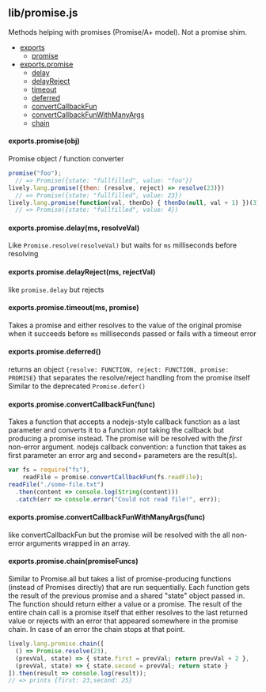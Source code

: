## lib/promise.js

Methods helping with promises (Promise/A+ model). Not a promise shim.


- [exports](#exports)
  - [promise](#exports-promise)
- [exports.promise](#exports.promise)
  - [delay](#exports.promise-delay)
  - [delayReject](#exports.promise-delayReject)
  - [timeout](#exports.promise-timeout)
  - [deferred](#exports.promise-deferred)
  - [convertCallbackFun](#exports.promise-convertCallbackFun)
  - [convertCallbackFunWithManyArgs](#exports.promise-convertCallbackFunWithManyArgs)
  - [chain](#exports.promise-chain)

#### <a name="exports-promise"></a>exports.promise(obj)

 Promise object / function converter
 

```js
promise("foo");
  // => Promise({state: "fullfilled", value: "foo"})
lively.lang.promise({then: (resolve, reject) => resolve(23)})
  // => Promise({state: "fullfilled", value: 23})
lively.lang.promise(function(val, thenDo) { thenDo(null, val + 1) })(3)
  // => Promise({state: "fullfilled", value: 4})
```

#### <a name="exports.promise-delay"></a>exports.promise.delay(ms, resolveVal)

 Like `Promise.resolve(resolveVal)` but waits for `ms` milliseconds
 before resolving

#### <a name="exports.promise-delayReject"></a>exports.promise.delayReject(ms, rejectVal)

 like `promise.delay` but rejects

#### <a name="exports.promise-timeout"></a>exports.promise.timeout(ms, promise)

 Takes a promise and either resolves to the value of the original promise
 when it succeeds before `ms` milliseconds passed or fails with a timeout
 error

#### <a name="exports.promise-deferred"></a>exports.promise.deferred()

 returns an object
 `{resolve: FUNCTION, reject: FUNCTION, promise: PROMISE}`
 that separates the resolve/reject handling from the promise itself
 Similar to the deprecated `Promise.defer()`

#### <a name="exports.promise-convertCallbackFun"></a>exports.promise.convertCallbackFun(func)

 Takes a function that accepts a nodejs-style callback function as a last
 parameter and converts it to a function *not* taking the callback but
 producing a promise instead. The promise will be resolved with the
 *first* non-error argument.
 nodejs callback convention: a function that takes as first parameter an
 error arg and second+ parameters are the result(s).
 

```js
var fs = require("fs"),
    readFile = promise.convertCallbackFun(fs.readFile);
readFile("./some-file.txt")
  .then(content => console.log(String(content)))
  .catch(err => console.error("Could not read file!", err));
```

#### <a name="exports.promise-convertCallbackFunWithManyArgs"></a>exports.promise.convertCallbackFunWithManyArgs(func)

 like convertCallbackFun but the promise will be resolved with the
 all non-error arguments wrapped in an array.

#### <a name="exports.promise-chain"></a>exports.promise.chain(promiseFuncs)

 Similar to Promise.all but takes a list of promise-producing functions
 (instead of Promises directly) that are run sequentially. Each function
 gets the result of the previous promise and a shared "state" object passed
 in. The function should return either a value or a promise. The result of
 the entire chain call is a promise itself that either resolves to the last
 returned value or rejects with an error that appeared somewhere in the
 promise chain. In case of an error the chain stops at that point.
 

```js
lively.lang.promise.chain([
  () => Promise.resolve(23),
  (prevVal, state) => { state.first = prevVal; return prevVal + 2 },
  (prevVal, state) => { state.second = prevVal; return state }
]).then(result => console.log(result));
// => prints {first: 23,second: 25}
```